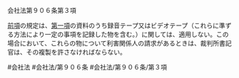 会社法第９０６条第３項

[前項](会社法＿＿＿＿第９０６条第２項)の規定は、[第一項](会社法＿＿＿＿第９０６条第１項)の資料のうち録音テープ又はビデオテープ（これらに準ずる方法により一定の事項を記録した物を含む。）に関しては、適用しない。この場合において、これらの物について利害関係人の請求があるときは、裁判所書記官は、その複製を許さなければならない。

#会社法
#会社法/第９０６条
#会社法/第９０６条/第３項
